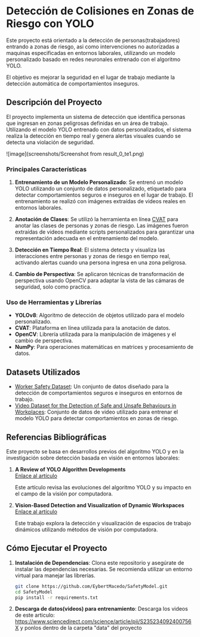 # Detección de Colisiones en Zonas de Riesgo con YOLO

Este proyecto está orientado a la detección de personas(trabajadores) entrando a zonas de riesgo, asi como intervenciones no autorizadas a maquinas especificadas en entornos laborales, utilizando un modelo personalizado basado en redes neuronales entrenado con el algoritmo YOLO. 

El objetivo es mejorar la seguridad en el lugar de trabajo mediante la detección automática de comportamientos inseguros.

## Descripción del Proyecto

El proyecto implementa un sistema de detección que identifica personas que ingresan en zonas peligrosas definidas en un área de trabajo. Utilizando el modelo YOLO entrenado con datos personalizados, el sistema realiza la detección en tiempo real y genera alertas visuales cuando se detecta una violación de seguridad.

![image](screenshots/Screenshot from result_0_te1.png)

### Principales Características

1. **Entrenamiento de un Modelo Personalizado**: Se entrenó un modelo YOLO utilizando un conjunto de datos personalizado, etiquetado para detectar comportamientos seguros e inseguros en el lugar de trabajo. El entrenamiento se realizó con imágenes extraídas de videos reales en entornos laborales.

2. **Anotación de Clases**: Se utilizó la herramienta en línea [CVAT](https://www.cvat.ai/) para anotar las clases de personas y zonas de riesgo. Las imágenes fueron extraídas de videos mediante scripts personalizados para garantizar una representación adecuada en el entrenamiento del modelo.

3. **Detección en Tiempo Real**: El sistema detecta y visualiza las interacciones entre personas y zonas de riesgo en tiempo real, activando alertas cuando una persona ingresa en una zona peligrosa.

4. **Cambio de Perspectiva**: Se aplicaron técnicas de transformación de perspectiva usando OpenCV para adaptar la vista de las cámaras de seguridad, solo como practica.

### Uso de Herramientas y Librerías

- **YOLOv8**: Algoritmo de detección de objetos utilizado para el modelo personalizado.
- **CVAT**: Plataforma en línea utilizada para la anotación de datos.
- **OpenCV**: Librería utilizada para la manipulación de imágenes y el cambio de perspectiva.
- **NumPy**: Para operaciones matemáticas en matrices y procesamiento de datos.

## Datasets Utilizados

- [Worker Safety Dataset](https://universe.roboflow.com/computer-vision/worker-safety): Un conjunto de datos diseñado para la detección de comportamientos seguros e inseguros en entornos de trabajo.
- [Video Dataset for the Detection of Safe and Unsafe Behaviours in Workplaces](https://www.sciencedirect.com/science/article/pii/S235234092400756X): Conjunto de datos de video utilizado para entrenar el modelo YOLO para detectar comportamientos en zonas de riesgo.

## Referencias Bibliográficas

Este proyecto se basa en desarrollos previos del algoritmo YOLO y en la investigación sobre detección basada en visión en entornos laborales:

1. **A Review of YOLO Algorithm Developments**  
   [Enlace al artículo](https://www.sciencedirect.com/science/article/pii/S1877050922001363)
   
   Este artículo revisa las evoluciones del algoritmo YOLO y su impacto en el campo de la visión por computadora.

2. **Vision-Based Detection and Visualization of Dynamic Workspaces**  
   [Enlace al artículo](https://www.sciencedirect.com/science/article/abs/pii/S0926580518312706)
   
   Este trabajo explora la detección y visualización de espacios de trabajo dinámicos utilizando métodos de visión por computadora.

## Cómo Ejecutar el Proyecto

1. **Instalación de Dependencias**: Clona este repositorio y asegúrate de instalar las dependencias necesarias. Se recomienda utilizar un entorno virtual para manejar las librerías.

   ```bash   
   git clone https://github.com/EybertMacedo/SafetyModel.git
   cd SafetyModel
   pip install -r requirements.txt
   
2. **Descarga de datos(videos) para entrenamiento**: Descarga los videos de este articulo: https://www.sciencedirect.com/science/article/pii/S235234092400756X y ponlos dentro de la carpeta "data" del proyecto
